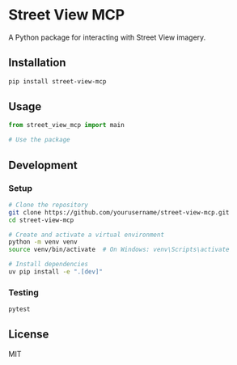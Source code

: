 # Street View MCP

A Python package for interacting with Street View imagery.

## Installation

```bash
pip install street-view-mcp
```

## Usage

```python
from street_view_mcp import main

# Use the package
```

## Development

### Setup

```bash
# Clone the repository
git clone https://github.com/yourusername/street-view-mcp.git
cd street-view-mcp

# Create and activate a virtual environment
python -m venv venv
source venv/bin/activate  # On Windows: venv\Scripts\activate

# Install dependencies
uv pip install -e ".[dev]"
```

### Testing

```bash
pytest
```

## License

MIT